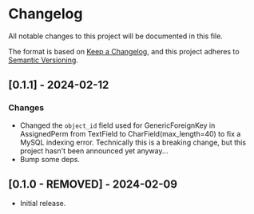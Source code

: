 # Changelog

All notable changes to this project will be documented in this file.

The format is based on [Keep a Changelog](https://keepachangelog.com/en/1.0.0/),
and this project adheres to [Semantic Versioning](https://semver.org/spec/v2.0.0.html).

## [0.1.1] - 2024-02-12
### Changes
- Changed the `object_id` field used for GenericForeignKey in AssignedPerm from TextField to CharField(max_length=40) to fix a MySQL indexing error. Technically this is a breaking change, but this project hasn't been announced yet anyway...
- Bump some deps.

## [0.1.0 - REMOVED] - 2024-02-09
- Initial release.
